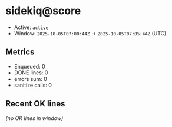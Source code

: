 # sidekiq@score

- Active: `active`
- Window: `2025-10-05T07:00:44Z` → `2025-10-05T07:05:44Z` (UTC)

## Metrics
- Enqueued: 0
- DONE lines: 0
- errors sum: 0
- sanitize calls: 0

## Recent OK lines
_(no OK lines in window)_
